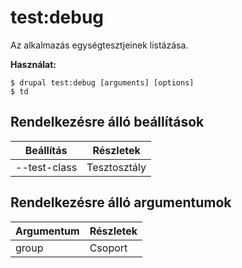 # test:debug
Az alkalmazás egységtesztjeinek listázása.

**Használat:**
```
$ drupal test:debug [arguments] [options] 
$ td  
```

## Rendelkezésre álló beállítások
Beállítás | Részletek
-------|-------------
--test-class | Tesztosztály

## Rendelkezésre álló argumentumok
Argumentum | Részletek
---------|-------------
group | Csoport
